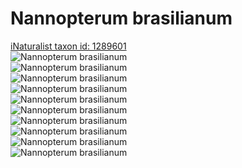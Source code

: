 
Nannopterum brasilianum
=======================
  
[iNaturalist taxon id: 1289601](https://www.inaturalist.org/taxa/1289601)  
![Nannopterum brasilianum](https://inaturalist-open-data.s3.amazonaws.com/photos/243342451/medium.jpg)  
![Nannopterum brasilianum](https://inaturalist-open-data.s3.amazonaws.com/photos/243342079/medium.jpg)  
![Nannopterum brasilianum](https://inaturalist-open-data.s3.amazonaws.com/photos/240536221/medium.jpeg)  
![Nannopterum brasilianum](https://inaturalist-open-data.s3.amazonaws.com/photos/240536238/medium.jpeg)  
![Nannopterum brasilianum](https://inaturalist-open-data.s3.amazonaws.com/photos/235429827/medium.jpg)  
![Nannopterum brasilianum](https://inaturalist-open-data.s3.amazonaws.com/photos/235429809/medium.jpg)  
![Nannopterum brasilianum](https://inaturalist-open-data.s3.amazonaws.com/photos/235429852/medium.jpg)  
![Nannopterum brasilianum](https://inaturalist-open-data.s3.amazonaws.com/photos/235429874/medium.jpg)  
![Nannopterum brasilianum](https://inaturalist-open-data.s3.amazonaws.com/photos/235429948/medium.jpg)  
![Nannopterum brasilianum](https://inaturalist-open-data.s3.amazonaws.com/photos/214524974/medium.jpeg)